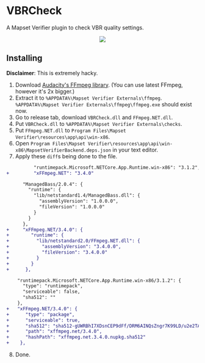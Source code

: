 # VBRCheck
A Mapset Verifier plugin to check VBR quality settings.

<center><img src="https://cdn.discordapp.com/attachments/745940041963929651/746284182786932816/unknown.png"></img></center>

## Installing
**Disclaimer**: This is extremely hacky.

1. Download [Audacity's FFmpeg library](https://manual.audacityteam.org/man/faq_installing_the_ffmpeg_import_export_library.html). (You can use latest FFmpeg, however it's 2x bigger.)
2. Extract it to `%APPDATA%\Mapset Verifier Externals\ffmpeg`. `%APPDATA%\Mapset Verifier Externals\ffmpeg\ffmpeg.exe` should exist now.
3. Go to release tab, download `VBRCheck.dll` and `FFmpeg.NET.dll`.
4. Put `VBRCheck.dll` to `%APPDATA%\Mapset Verifier Externals\checks`.
5. Put `FFmpeg.NET.dll` to `Program Files\Mapset Verifier\resources\app\api\win-x86`.
6. Open `Program Files\Mapset Verifier\resources\app\api\win-x86\MapsetVerifierBackend.deps.json` in your text editor.
7. Apply these `diff`s being done to the file.
```diff
          "runtimepack.Microsoft.NETCore.App.Runtime.win-x86": "3.1.2",
+		  "xFFmpeg.NET": "3.4.0"
```

```diff
      "ManagedBass/2.0.4": {
        "runtime": {
          "lib/netstandard1.4/ManagedBass.dll": {
            "assemblyVersion": "1.0.0.0",
            "fileVersion": "1.0.0.0"
          }
        }
      },
+	  "xFFmpeg.NET/3.4.0": {
+        "runtime": {
+          "lib/netstandard2.0/FFmpeg.NET.dll": {
+            "assemblyVersion": "3.4.0.0",
+            "fileVersion": "3.4.0.0"
+          }
+        }
+      },
```

```diff
    "runtimepack.Microsoft.NETCore.App.Runtime.win-x86/3.1.2": {
      "type": "runtimepack",
      "serviceable": false,
      "sha512": ""
    },
+	"xFFmpeg.NET/3.4.0": {
+      "type": "package",
+      "serviceable": true,
+      "sha512": "sha512-gUWRBhI7XDsnCEP9dFf/DRM6AINQsZngr7K99LD/u2e2TAOCg152ntquLbhplyXjRczu9Ytm87a5EdS9G5Dqzw==",
+      "path": "xffmpeg.net/3.4.0",
+      "hashPath": "xffmpeg.net.3.4.0.nupkg.sha512"
+    },
```
8. Done.